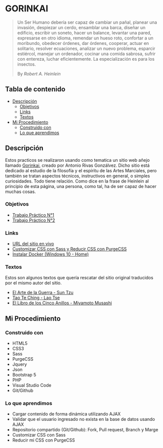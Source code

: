 # GORINKAI

> Un Ser Humano debería ser capaz de cambiar un pañal, planear una invasión, despiezar un cerdo, ensamblar una barca, diseñar un edificio, escribir un soneto, hacer un balance, levantar una pared, expresarse en otro idioma, remendar un hueso roto, confortar a un moribundo, obedecer órdenes, dar órdenes, cooperar, actuar en solitario, resolver ecuaciones, analizar un nuevo problema, esparcir estiércol, manejar un ordenador, cocinar una comida sabrosa, sufrir con entereza, luchar eficientemente. La especialización es para los insectos.
>
> By _Robert A. Heinlein_

## Tabla de contenido

- [Descripción](#descripción)
  - [Objetivos](#objetivos)
  - [Links](#links)
  - [Textos](#textos)
- [Mi Procedimiento](#mi-procedimiento)
  - [Construido con](#construido-con)
  - [Lo que aprendimos](#lo-que-aprendimos)

## Descripción

Estos practicos se realizaron usando como tematica un sitio web añejo llamado [Gorinkai](http://www.gorinkai.com/), creado por Antonio Rivas Gonzálvez. Dicho sitio está dedicado al estudio de la filosofía y el espíritu de las Artes Marciales, pero también se tratan aspectos técnicos, instructivos en general, o simples curiosidades. Todo tiene relación. Como dice en la frase de Heinlein al principio de esta página, una persona, como tal, ha de ser capaz de hacer muchas cosas.

### Objetivos

- [Trabajo Práctico N°1](https://github.com/Blackpachamame/gorinkai/blob/main/README-TP1.md#objetivo)
- [Trabajo Práctico N°2](https://github.com/Blackpachamame/gorinkai/blob/main/README-TP2.md#objetivo)

### Links

- [URL del sitio en vivo](https://blackpachamame.github.io/gorinkai/)
- [Customizar CSS con Sass y Reducir CSS con PurgeCSS](https://github.com/Blackpachamame/gorinkai/blob/main/README-TP1.md)
- [Instalar Docker (Windows 10 - Home)](https://github.com/Blackpachamame/gorinkai/blob/main/Instalar-Docker.md)

### Textos

Estos son algunos textos que quería rescatar del sitio original traducidos por el mismo autor del sitio.

- [El Arte de la Guerra - Sun Tzu](https://blackpachamame.github.io/gorinkai/sun-tzu.html)
- [Tao Te Ching - Lao Tse](https://blackpachamame.github.io/gorinkai/lao-tse.html)
- [El Libro de los Cinco Anillos - Miyamoto Musashi](https://blackpachamame.github.io/gorinkai/miyamoto-musashi.html)

## Mi Procedimiento

### Construido con

- HTML5
- CSS3
- Sass
- PurgeCSS
- Jquery
- Json
- Bootstrap 5
- PHP
- Visual Studio Code
- Git/Github

### Lo que aprendimos

- Cargar contenido de forma dinámica utilizando AJAX
- Validar que el usuario ingresado no exista en la base de datos usando AJAX
- Repositorio compartido (Git/Github): Fork, Pull request, Branch y Marge
- Customizar CSS con Sass
- Reducir mi CSS con PurgeCSS

